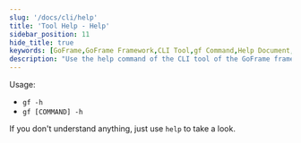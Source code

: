 ```yaml
---
slug: '/docs/cli/help'
title: 'Tool Help - Help'
sidebar_position: 11
hide_title: true
keywords: [GoFrame,GoFrame Framework,CLI Tool,gf Command,Help Document,Command Line Tool,Software Help,Tool Usage,Sidebar Position]
description: "Use the help command of the CLI tool of the GoFrame framework to get help information by entering gf -h or gf [COMMAND] -h. If you encounter any problems during use, you can always use the help command to query relevant assistance. Here, you can also learn about the specific information related to the sidebar position."
---
```


Usage:

- `gf -h`
- `gf [COMMAND] -h`

If you don't understand anything, just use `help` to take a look.